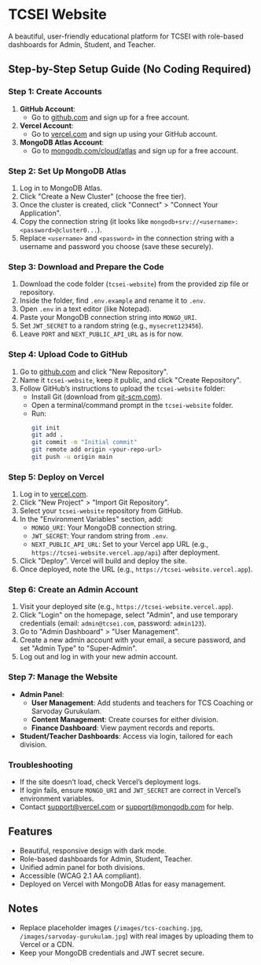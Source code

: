 # TCSEI Website

A beautiful, user-friendly educational platform for TCSEI with role-based dashboards for Admin, Student, and Teacher.

## Step-by-Step Setup Guide (No Coding Required)

### Step 1: Create Accounts
1. **GitHub Account**:
   - Go to [github.com](https://github.com) and sign up for a free account.
2. **Vercel Account**:
   - Go to [vercel.com](https://vercel.com) and sign up using your GitHub account.
3. **MongoDB Atlas Account**:
   - Go to [mongodb.com/cloud/atlas](https://www.mongodb.com/cloud/atlas) and sign up for a free account.

### Step 2: Set Up MongoDB Atlas
1. Log in to MongoDB Atlas.
2. Click "Create a New Cluster" (choose the free tier).
3. Once the cluster is created, click "Connect" > "Connect Your Application".
4. Copy the connection string (it looks like `mongodb+srv://<username>:<password>@cluster0...`).
5. Replace `<username>` and `<password>` in the connection string with a username and password you choose (save these securely).

### Step 3: Download and Prepare the Code
1. Download the code folder (`tcsei-website`) from the provided zip file or repository.
2. Inside the folder, find `.env.example` and rename it to `.env`.
3. Open `.env` in a text editor (like Notepad).
4. Paste your MongoDB connection string into `MONGO_URI`.
5. Set `JWT_SECRET` to a random string (e.g., `mysecret123456`).
6. Leave `PORT` and `NEXT_PUBLIC_API_URL` as is for now.

### Step 4: Upload Code to GitHub
1. Go to [github.com](https://github.com) and click "New Repository".
2. Name it `tcsei-website`, keep it public, and click "Create Repository".
3. Follow GitHub’s instructions to upload the `tcsei-website` folder:
   - Install Git (download from [git-scm.com](https://git-scm.com)).
   - Open a terminal/command prompt in the `tcsei-website` folder.
   - Run:
     ```bash
     git init
     git add .
     git commit -m "Initial commit"
     git remote add origin <your-repo-url>
     git push -u origin main
     ```

### Step 5: Deploy on Vercel
1. Log in to [vercel.com](https://vercel.com).
2. Click "New Project" > "Import Git Repository".
3. Select your `tcsei-website` repository from GitHub.
4. In the "Environment Variables" section, add:
   - `MONGO_URI`: Your MongoDB connection string.
   - `JWT_SECRET`: Your random string from `.env`.
   - `NEXT_PUBLIC_API_URL`: Set to your Vercel app URL (e.g., `https://tcsei-website.vercel.app/api`) after deployment.
5. Click "Deploy". Vercel will build and deploy the site.
6. Once deployed, note the URL (e.g., `https://tcsei-website.vercel.app`).

### Step 6: Create an Admin Account
1. Visit your deployed site (e.g., `https://tcsei-website.vercel.app`).
2. Click "Login" on the homepage, select "Admin", and use temporary credentials (email: `admin@tcsei.com`, password: `admin123`).
3. Go to "Admin Dashboard" > "User Management".
4. Create a new admin account with your email, a secure password, and set "Admin Type" to "Super-Admin".
5. Log out and log in with your new admin account.

### Step 7: Manage the Website
- **Admin Panel**:
  - **User Management**: Add students and teachers for TCS Coaching or Sarvoday Gurukulam.
  - **Content Management**: Create courses for either division.
  - **Finance Dashboard**: View payment records and reports.
- **Student/Teacher Dashboards**: Access via login, tailored for each division.

### Troubleshooting
- If the site doesn’t load, check Vercel’s deployment logs.
- If login fails, ensure `MONGO_URI` and `JWT_SECRET` are correct in Vercel’s environment variables.
- Contact support@vercel.com or support@mongodb.com for help.

## Features
- Beautiful, responsive design with dark mode.
- Role-based dashboards for Admin, Student, Teacher.
- Unified admin panel for both divisions.
- Accessible (WCAG 2.1 AA compliant).
- Deployed on Vercel with MongoDB Atlas for easy management.

## Notes
- Replace placeholder images (`/images/tcs-coaching.jpg`, `/images/sarvoday-gurukulam.jpg`) with real images by uploading them to Vercel or a CDN.
- Keep your MongoDB credentials and JWT secret secure.